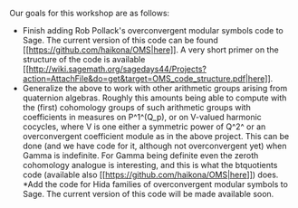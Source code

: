 Our goals for this workshop are as follows:

 * Finish adding Rob Pollack's overconvergent modular symbols code to Sage.  The current version of this code can be found [[https://github.com/haikona/OMS|here]]. A very short primer on the structure of the code is available [[http://wiki.sagemath.org/sagedays44/Projects?action=AttachFile&do=get&target=OMS_code_structure.pdf|here]].
 * Generalize the above to work with other arithmetic groups arising from quaternion algebras. Roughly this amounts being able to compute with the (first) cohomology groups of such arithmetic groups with coefficients in measures on P^1^(Q_p), or on V-valued harmonic cocycles, where V is one either a symmetric power of Q^2^ or an overconvergent coefficient module as in the above project. This can be done (and we have code for it, although not overconvergent yet) when Gamma is indefinite. For Gamma being definite even the zeroth cohomology analogue is interesting, and this is what the btquotients code (available also [[https://github.com/haikona/OMS|here]]) does.
 *Add the code for Hida families of overconvergent modular symbols to Sage. The current version of this code will be made available soon.
